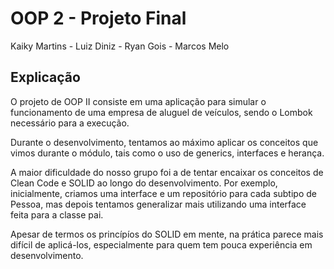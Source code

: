 # OOP 2 - Projeto Final

Kaiky Martins - Luiz Diniz - Ryan Gois - Marcos Melo

## Explicação

O projeto de OOP II consiste em uma aplicação para simular o funcionamento de uma empresa de aluguel de veículos, sendo
o Lombok necessário para a execução.

Durante o desenvolvimento, tentamos ao máximo aplicar os conceitos que vimos durante o módulo, tais como o uso de
generics, interfaces e herança.

A maior dificuldade do nosso grupo foi a de tentar encaixar os conceitos de Clean Code e SOLID ao longo do
desenvolvimento.
Por exemplo, inicialmente, criamos uma interface e um repositório para cada subtipo de Pessoa, mas depois tentamos
generalizar mais utilizando uma interface feita para a classe pai.

Apesar de termos os princípíos do SOLID em mente, na prática parece mais difícil de aplicá-los, especialmente para quem
tem pouca experiência em desenvolvimento. 





